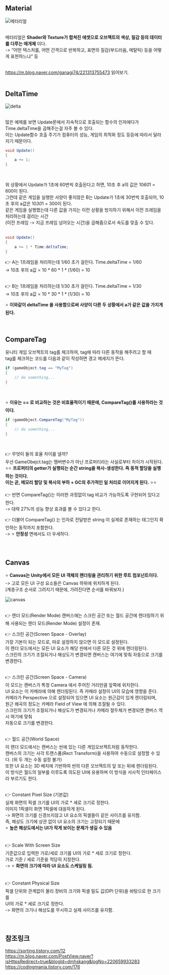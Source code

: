 ## Material

![메터리얼](https://user-images.githubusercontent.com/43705434/123805697-420d8180-d929-11eb-8de6-5af9706172b1.png)<br>
<br>

메터리얼은 **Shader와 Texture가 합쳐진 에셋으로 오브젝트의 색상, 질감 등의 데이터를 다루는 매개체** 이다.<br>
-> “어떤 텍스처를, 어떤 간격으로 반복하고, 표면의 질감(부드러움, 메탈릭) 등을 어떻게 표현하느냐” 등 <br>
<br>

https://m.blog.naver.com/ganagi74/221313755473 읽어보기. <br>
<br>

## DeltaTime

![delta](https://user-images.githubusercontent.com/43705434/123805702-433eae80-d929-11eb-9dd3-b322d5d11af3.png)<br>
<br>

많은 예제를 보면 Update문에서 지속적으로 호출되는 함수의 인자에다가 Time.deltaTime을 곱해주는걸 자주 볼 수 있다.<br>
이는 Update함수 호출 주기가 컴퓨터의 성능, 게임의 최적화 정도 등등에 따라서 달라지기 때문이다.<br>

```c#
void Update()
{
    a += 1;
}
```
<br>

위 상황에서 Update가 1초에 60번씩 호출된다고 하면, 10초 후 a의 값은 10*60*1 = 600이 된다.<br>
그런데 같은 게임을 실행한 사양이 좋지않은 B는 Update가 1초에 30번씩 호출되어, 10초 후의 a값은 10*30*1 = 300이 된다.<br>
같은 게임을 실행했는데 다른 값을 가지는 이런 상황을 방지하기 위해서 이전 프레임을 처리하는데 걸리는 시간<br>
(이전 프레임 -> 지금 프레임 넘어오는 시간)을 곱해줌으로서 속도를 맞출 수 있다.<br>
<br>

```c#
void Update()
{
    a += 1 * Time.deltaTime;
}
```


👉 A는 1프레임을 처리하는데 1/60 초가 걸린다. Time.deltaTime = 1/60<br>
-> 10초 후의 a값 = 10 * 60 * 1 * (1/60) = 10<br>
<br>

👉 B는 1프레임을 처리하는데 1/30 초가 걸린다. Time.deltaTime = 1/30<br>
-> 10초 후의 a값 = 10 * 30 * 1 * (1/30) = 10<br>

⭐ **이와같이 deltaTime 을 사용함으로써 사양이 다른 두 상황에서 a가 같은 값을 가지게 된다.**<br>
<br>
<br>

## CompareTag
유니티 게임 오브젝트의 tag를 체크하여, tag에 따라 다른 동작을 해주려고 할 때<br>
tag를 체크하는 코드를 다음과 같이 작성하면 경고 메세지가 뜬다.<br>

```c#
if (gameObject.tag == "MyTag")
{
    // do something...
}
```
<br>

⭐ **이유는 == 로 비교하는 것은 비효율적이기 때문에, CompareTag()를 사용하라는 것이다.**<br>

```c#
if (gameObject.CompareTag("MyTag"))
{
    // do something...
}
```
<br>

👉 무엇이 둘의 효율 차이를 낼까?<br>
우선 GameObejct.tag는 멤버변수가 아닌 프로퍼티라는 사실로부터 차이가 시작된다.<br>
⭐⭐ **프로퍼티의 getter가 실행되는 순간 string을 복사-생성한다. 즉 동적 할당을 실행하는 것이다.<br>
이는 곧, 메모리 할당 및 복사의 부하 + GC의 추가적인 일 처리로 이어지게 된다.** ⭐⭐<br>

👉 반면 CompareTag()는 이러한 과정없이 tag 비교가 가능하도록 구현되어 있다고 한다.<br>
-> 대략 27%의 성능 향상 효과를 볼 수 있다고 한다.<br>

👉 더불어 CompareTag() 는 인자로 전달받은 string 이 실제로 존재하는 태그인지 확인하는 동작까지 포함한다.<br>
-> ⭐ **안정성** 면에서도 더 우세하다.<br>
<br>
<br>

## Canvas
⭐ **Canvas는 Unity에서 모든 UI 객체의 렌더링을 관리하기 위한 루트 컴포넌트이다.**<br>
-> 고로 모든 UI 구성 요소들은 Canvas 하위에 위치하게 된다.<br>
(계층구조 순서로 그려지기 때문에, 가려진다면 순서를 바꿔보자.)<br>

![canvas](https://user-images.githubusercontent.com/43705434/123805703-433eae80-d929-11eb-9779-48aa4fcb9dd7.png)<br>
<br>

👉 렌더 모드(Render Mode)
캔버스에는 스크린 공간 또는 월드 공간에 렌더링하기 위해 사용되는 렌더 모드(Render Mode) 설정이 존재.<br>

👉 스크린 공간(Screen Space - Overlay)<br>
가장 기본이 되는 모드로, 따로 설정하지 않으면 이 모드로 설정된다.<br>
이 렌더 모드에서는 모든 UI 요소가 해당 씬에서 다른 모든 것 위에 렌더링된다.<br>
스크린의 크기가 조절되거나 해상도가 변경되면 캔버스는 여기에 맞춰 자동으로 크기를 변경한다.<br>
<br>

👉 스크린 공간(Screen Space - Camera)<br>
이 모드는 캔버스가 특정 Camera 에서 주어진 거리만큼 앞쪽에 위치한다.<br>
UI 요소는 이 카메라에 의해 렌더링된다. 즉 카메라 설정이 UI의 모습에 영향을 준다. <br>
카메라가 Perspective 으로 설정되어 있으면 UI 요소는 원근감이 있게 렌더링되며,<br>
원근 왜곡의 정도는 카메라 Field of View 에 의해 조절될 수 있다.<br>
스크린의 크기가 조절되거나 해상도가 변경되거나 카메라 절두체가 변경되면 캔버스 역시 여기에 맞춰<br> 
자동으로 크기를 변경한다.<br>
<br>

👉 월드 공간(World Space)<br>
이 렌더 모드에서는 캔버스는 씬에 있는 다른 게임오브젝트처럼 동작한다.<br>
캔버스의 크기는 사각 트랜스폼(Rect Transform)을 사용하여 수동으로 설정할 수 있다. (위 두 개는 수동 설정 불가)<br>
또한 UI 요소는 3D 배치에 기반하여 씬의 다른 오브젝트의 앞 또는 뒤에 렌더링된다.<br>
이 방식은 월드의 일부를 이루도록 의도된 UI에 유용하며 이 방식을 서사적 인터페이스라 부르기도 한다.<br>
<br>

👉 Constant Pixel Size (기본값)<br>
실제 화면의 픽셀 크기를 UI의 가로 * 세로 크기로 정한다.<br>
이미지 1픽셀이 화면 1픽셀에 대응하게 된다.<br>
-> 화면의 크기를 신경쓰지않고 UI 요소의 픽셀들이 같은 사이즈를 유지함.<br>
즉, 해상도 크기에 상관 없이 UI 요소의 크기는 고정되기 때문에<br>
⭐ **높은 해상도에서는 UI가 작게 보이는 문제가 생길 수 있음**<br>
<br>

👉 Scale With Screen Size<br>
기준값으로 입력한 가로/세로 크기를 UI의 가로 * 세로 크기로 정한다.<br>
가로 기준 / 세로 기준을 적당히 지정한다.<br>
-> ⭐ **화면의 크기에 따라 UI 요소도 스케일링 됨.**<br>
<br>

👉 Constant Physical Size<br>
픽셀 단위와 관계없이 물리 장비의 크기와 픽셀 밀도 값(DPI 단위)을 바탕으로 한 크기를<br>
UI의 가로 * 세로 크기로 정한다.<br>
-> 화면의 크기나 해상도를 무시하고 실제 사이즈를 유지함.<br>
<br>
<br>

## 참조링크
https://sorting.tistory.com/12 <br>
https://m.blog.naver.com/PostView.naver?isHttpsRedirect=true&blogId=dmhskang&logNo=220659933283 <br>
https://codingmania.tistory.com/176 <br>
